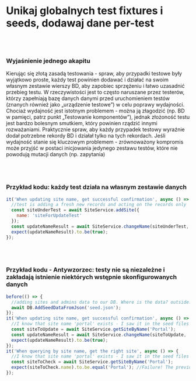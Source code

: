 # Unikaj globalnych test fixtures i seeds, dodawaj dane per-test

<br/><br/>

### Wyjaśnienie jednego akapitu

Kierując się złotą zasadą testowania - spraw, aby przypadki testowe były wyjątkowo proste, każdy test powinien dodawać i działać na swoim własnym zestawie wierszy BD, aby zapobiec sprzężeniu i łatwo uzasadnić przebieg testu. W rzeczywistości jest to często naruszane przez testerów, którzy zapełniają bazę danych danymi przed uruchomieniem testów (znanych również jako „urządzenie testowe”) w celu poprawy wydajności. Chociaż wydajność jest istotnym problemem - można ją złagodzić (np. BD w pamięci, patrz punkt „Testowanie komponentów”), jednak złożoność testu jest bardzo bolesnym smutkiem, który powinien rządzić innymi rozważaniami. Praktycznie spraw, aby każdy przypadek testowy wyraźnie dodał potrzebne rekordy BD i działał tylko na tych rekordach. Jeśli wydajność stanie się kluczowym problemem - zrównoważony kompromis może przyjść w postaci inicjowania jedynego zestawu testów, które nie powodują mutacji danych (np. zapytania)

<br/><br/>

### Przykład kodu: każdy test działa na własnym zestawie danych
```javascript
it('When updating site name, get successful confirmation', async () => {
  //test is adding a fresh new records and acting on the records only
  const siteUnderTest = await SiteService.addSite({
    name: 'siteForUpdateTest'
  });
  const updateNameResult = await SiteService.changeName(siteUnderTest, 'newName');
  expect(updateNameResult).to.be(true);
});
```

<br/><br/>

### Przykład kodu - Antywzorzec: testy nie są niezależne i zakładają istnienie niektórych wstępnie skonfigurowanych danych
```javascript
before(() => {
  //adding sites and admins data to our DB. Where is the data? outside. At some external json or migration framework
  await DB.AddSeedDataFromJson('seed.json');
});
it('When updating site name, get successful confirmation', async () => {
  //I know that site name 'portal' exists - I saw it in the seed files
  const siteToUpdate = await SiteService.getSiteByName('Portal');
  const updateNameResult = await SiteService.changeName(siteToUpdate, 'newName');
  expect(updateNameResult).to.be(true);
});
it('When querying by site name, get the right site', async () => {
  //I know that site name 'portal' exists - I saw it in the seed files
  const siteToCheck = await SiteService.getSiteByName('Portal');
  expect(siteToCheck.name).to.be.equal('Portal'); //Failure! The previous test change the name :[
});
```
